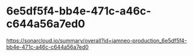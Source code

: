 # 6e5df5f4-bb4e-471c-a46c-c644a56a7ed0
https://sonarcloud.io/summary/overall?id=iamneo-production_6e5df5f4-bb4e-471c-a46c-c644a56a7ed0

